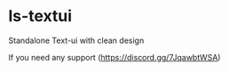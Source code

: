 # ls-textui
 Standalone Text-ui with clean design

If you need any support (https://discord.gg/7JqawbtWSA)
